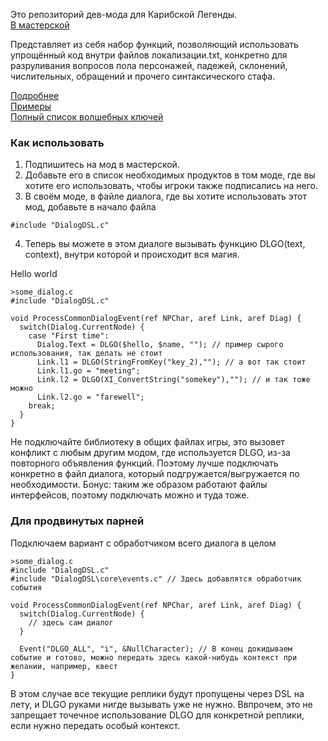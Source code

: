 Это репозиторий дев-мода для Карибской Легенды.<br>
[В мастерской](https://steamcommunity.com/sharedfiles/filedetails/?id=3494184551)

Представляет из себя набор функций, позволяющий использовать упрощённый код внутри файлов локализации.txt, конкретно для разруливания вопросов пола персонажей, падежей, склонений, числительных, обращений и прочего синтаксического стафа.

[Подробнее](https://github.com/seorgiy/dialogDSL/blob/master/HowTo.md)<br>
[Примеры](https://github.com/seorgiy/dialogDSL/blob/master/Examples.md)<br>
[Полный список волшебных ключей](https://github.com/seorgiy/dialogDSL/blob/master/mod/Program/dialogDSL/defines.c)<br>

### Как использовать
1. Подпишитесь на мод в мастерской.
2. Добавьте его в список необходимых продуктов в том моде, где вы хотите его использовать, чтобы игроки также подписались на него.
3. В своём моде, в файле диалога, где вы хотите использовать этот мод, добавьте в начало файла
```
#include "DialogDSL.c"
```
4. Теперь вы можете в этом диалоге вызывать функцию DLGO(text, context), внутри которой и происходит вся магия.

Hello world
```
>some_dialog.c
#include "DialogDSL.c"

void ProcessCommonDialogEvent(ref NPChar, aref Link, aref Diag) {
  switch(Dialog.CurrentNode) {
    case "First time":
      Dialog.Text = DLGO($hello, $name, ""); // пример сырого использования, так делать не стоит
      Link.l1 = DLGO(StringFromKey("key_2),""); // а вот так стоит
      Link.l1.go = "meeting";
      Link.l2 = DLGO(XI_ConvertString("somekey"),""); // и так тоже можно
      Link.l2.go = "farewell";
    break;
  }
}
```

Не подключайте библиотеку в общих файлах игры, это вызовет конфликт с любым другим модом, где используется DLGO, из-за повторного объявления функций. Поэтому лучше подключать конкретно в файл диалога, который подгружается/выгружается по необходимости. Бонус: таким же образом работают файлы интерфейсов, поэтому подключать можно и туда тоже.

### Для продвинутых парней

Подключаем вариант с обработчиком всего диалога в целом
```
>some_dialog.c
#include "DialogDSL.c"
#include "DialogDSL\core\events.c" // Здесь добавлятся обработчик события

void ProcessCommonDialogEvent(ref NPChar, aref Link, aref Diag) {
  switch(Dialog.CurrentNode) {
    // здесь сам диалог
  }

  Event("DLGO_ALL", "i", &NullCharacter); // В конец докидываем событие и готово, можно передать здесь какой-нибудь контекст при желании, например, квест
}
```
В этом случае все текущие реплики будут пропущены через DSL на лету, и DLGO руками нигде вызывать уже не нужно.
Ввпрочем, это не запрещает точечное использование DLGO для конкретной реплики, если нужно передать особый контекст.
